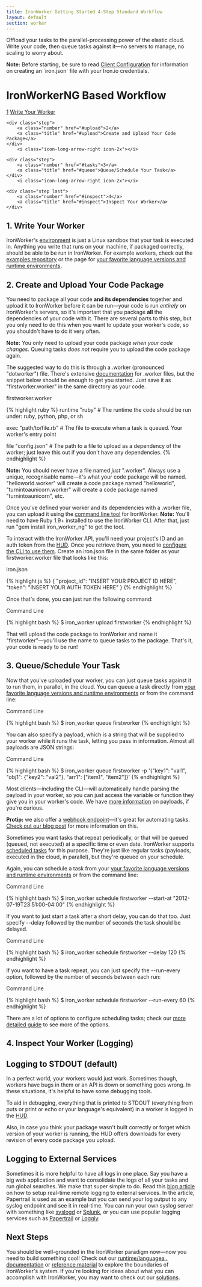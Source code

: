 ```yaml
---
title: IronWorker Getting Started 4-Step Standard Workflow
layout: default
section: worker
---
```


<p class="subtitle">Offload your tasks to the parallel-processing power of the elastic cloud. Write your code, then queue tasks against it&mdash;no servers to manage, no scaling to worry about.</p>

<div class="alert">
<p><strong>Note:</strong> Before starting, be sure to read <a href="/worker/reference/configuration/">Client Configuration</a>
 for information on creating an `iron.json` file with your Iron.io credentials. </p>
</div>

# IronWorkerNG Based Workflow

<div class="flow-steps">
	<div class="step">
		<a class="number" href="#write">1</a>
		<a class="title" href="#write">Write Your Worker</a>
	</div>
        <i class="icon-long-arrow-right icon-2x"></i>

	<div class="step">
    	<a class="number" href="#upload">2</a>
    	<a class="title" href="#upload">Create and Upload Your Code Package</a>
	</div>
        <i class="icon-long-arrow-right icon-2x"></i>

	<div class="step">
  		<a class="number" href="#tasks">3</a>
    	<a class="title" href="#queue">Queue/Schedule Your Task</a>
  	</div>
        <i class="icon-long-arrow-right icon-2x"></i>

  	<div class="step last">
  		<a class="number" href="#inspect">4</a>
    	<a class="title" href="#inspect">Inspect Your Worker</a>
  	</div>
</div>

<h2 id="write">1. Write Your Worker</h2>

<p>IronWorker's <a href="/worker/reference/environment">environment</a> is just a Linux sandbox that your task is executed in. Anything you write that runs on your machine, if packaged correctly, should be able to be run in IronWorker. For example workers, check out the <a href="https://github.com/iron-io/iron_worker_examples">examples repository</a> or the page for <a href="/worker/reference/environment/#default_language_versions">your favorite language versions and runtime environments</a>.</p>

<h2 id="upload">2. Create and Upload Your Code Package</h2>

<p>You need to package all your code <strong>and its dependencies</strong> together and upload it to IronWorker before it can be run&mdash;your code is run <em>entirely</em> on IronWorker's servers, so it's important that you package <strong>all</strong> the dependencies of your code with it. There are several parts to this step, but you only need to do this when you want to update your worker's code, so you shouldn't have to do it very often.</p>

<div class="alert">
	<p><strong>Note:</strong> You only need to upload your code package <em>when your code changes</em>. Queuing tasks <em>does not</em> require you to upload the code package again.</p>
</div>

<p>The suggested way to do this is through a <span class="fixed-width">.worker</span> (pronounced "dotworker") file. There's extensive <a href="/worker/reference/dotworker">documentation</a> for <span class="fixed-width">.worker</span> files, but the snippet below should be enough to get you started. Just save it as "<span class="fixed-width">firstworker.worker</span>" in the same directory as your code.</p>

<figcaption><span>firstworker.worker </span></figcaption>

{% highlight ruby %}
runtime "ruby" # The runtime the code should be run under: ruby, python, php, or sh

exec "path/to/file.rb" # The file to execute when a task is queued. Your worker's entry point

file "config.json" # The path to a file to upload as a dependency of the worker; just leave this out if you don't have any dependencies.
{% endhighlight %}

<div class="alert">
	<p><strong>Note:</strong> You should never have a file named <em>just</em> ".worker". Always use a unique, recognisable name&mdash;it's what your code package will be named. "helloworld.worker" will create a code package named "helloworld", "turnintoaunicorn.worker" will create a code package named "turnintoaunicorn", etc.</p>
</div>

<p>Once you've defined your worker and its dependencies with a <span class="fixed-width">.worker</span> file, you can upload it using the <a href="/worker/reference/cli">command line tool</a> for IronWorker. <strong>Note:</strong> You'll need to have Ruby 1.9+ installed to use the IronWorker CLI. After that, just run "<span class="fixed-width">gem install iron_worker_ng</span>" to get the tool.</p>

<p>To interact with the IronWorker API, you'll need your project's ID and an auth token from the <a href="https://hud.iron.io">HUD</a>. Once you retrieve them, you need to <a href="/worker/reference/configuration">configure the CLI to use them</a>. Create an <span class="fixed-width">iron.json</span> file in the same folder as your <span class="fixed-width">firstworker.worker</span> file that looks like this:</p>

<figcaption><span>iron.json </span></figcaption>

{% highlight js %}
{
  "project_id": "INSERT YOUR PROJECT ID HERE",
  "token": "INSERT YOUR AUTH TOKEN HERE"
}
{% endhighlight %}

<p>Once that's done, you can just run the following command:</p>

<figcaption><span>Command Line </span></figcaption>
<div class="cli">


{% highlight bash %}
$ iron_worker upload firstworker
{% endhighlight %}
</div>

<p>That will upload the code package to IronWorker and name it "firstworker"&mdash;you'll use the name to queue tasks to the package. That's it, your code is ready to be run!</p>

<h2 id="tasks">3. Queue/Schedule Your Task</h2>

<p>Now that you've uploaded your worker, you can just queue tasks against it to run them, in parallel, in the cloud. You can queue a task directly from <a href="/worker/reference/environment/#default_language_versions">your favorite language versions and runtime environments</a> or from the command line:</p>

<figcaption><span>Command Line </span></figcaption>


{% highlight bash %}
$ iron_worker queue firstworker
{% endhighlight %}

<p>You can also specify a payload, which is a string that will be supplied to your worker while it runs the task, letting you pass in information. Almost all payloads are JSON strings:</p>

<figcaption><span>Command Line </span></figcaption>


{% highlight bash %}
$ iron_worker queue firstworker -p '{"key1": "val1", "obj1": {"key2": "val2"}, "arr1": ["item1", "item2"]}'
{% endhighlight %}

<p>Most clients&mdash;including the CLI&mdash;will automatically handle parsing the payload in your worker, so you can just access the variable or function they give you in your worker's code. We have <a href="/worker/reference/payload">more information</a> on payloads, if you're curious.</p>

<div class="alert">
  <p><strong>Protip:</strong> we also offer a <a href="/worker/webhooks">webhook endpoint</a>&mdash;it's great for automating tasks. <a href="http://blog.iron.io/2012/04/one-webhook-to-rule-them-all-one-url.html">Check out our blog post</a> for more information on this.</p>
</div>

<p>Sometimes you want tasks that repeat periodically, or that will be queued (queued, not executed) at a specific time or even date. IronWorker supports <a href="/worker/scheduling">scheduled tasks</a> for this purpose. They're just like regular tasks (payloads, executed in the cloud, in parallel), but they're queued on your schedule.</p>

<p>Again, you can schedule a task from your <a href="/worker/reference/environment/#default_language_versions">your favorite language versions and runtime environments</a> or from the command line:</p>

<figcaption><span>Command Line </span></figcaption>


{% highlight bash %}
$ iron_worker schedule firstworker --start-at "2012-07-19T23:51:00-04:00"
{% endhighlight %}

<p>If you want to just start a task after a short delay, you can do that too. Just specify <span class="fixed-width">--delay</span> followed by the number of seconds the task should be delayed.</p>

<figcaption><span>Command Line </span></figcaption>


{% highlight bash %}
$ iron_worker schedule firstworker --delay 120
{% endhighlight %}

</p>If you want to have a task repeat, you can just specify the <span class="fixed-width">--run-every</span> option, followed by the number of seconds between each run:</p>

<figcaption><span>Command Line </span></figcaption>


{% highlight bash %}
$ iron_worker schedule firstworker --run-every 60
{% endhighlight %}

<p>There are a lot of options to configure scheduling tasks; check our <a href="/worker/scheduling">more detailed guide</a> to see more of the options.</p>

<h2 id="inspect">4. Inspect Your Worker (Logging)</h2>
<h2 id="default_logging">Logging to STDOUT (default)</h2>
<p>In a perfect world, your workers would just work. Sometimes though, workers have bugs in them or an API is down or something goes wrong. In these situations, it's helpful to have some debugging tools.</p>

<p>To aid in debugging, everything that is printed to STDOUT (everything from <span class="fixed-width">puts</span> or <span class="fixed-width">print</span> or <span class="fixed-width">echo</span> or your language's equivalent) in a worker is logged in the <a href="https://hud.iron.io">HUD</a>.</p>

<p>Also, in case you think your package wasn't built correctly or forget which version of your worker is running, the HUD offers downloads for every revision of every code package you upload.</p>

<h2 id="external_logging">Logging to External Services</h2>
<p>Sometimes it is more helpful to have all logs in one place. Say you have a big web application and want to consolidate the logs of all your tasks and run global searches. We make that super simple to do. Read this <a href="http://blog.iron.io/2013/07/real-time-logging-for-ironworker.html">blog article</a> on how to setup real-time remote logging to external services. In the article, Papertrail is used as an example but you can send your log output to any syslog endpoint and see it in real-time. You can run your own syslog server with something like <a href="http://www.debuntu.org/how-to-remote-syslog-logging-on-debian-and-ubuntu/">syslogd</a> or <a href="http://danielmiessler.com/blog/howto-use-splunk-as-your-remote-syslog-server">Splunk</a>, or you can use popular logging services such as <a href="https://papertrailapp.com">Papertrail</a> or <a href="http://loggly.com/">Loggly</a>.</p>

<h2>Next Steps</h2>

<p>You should be well-grounded in the IronWorker paradigm now&mdash;now you need to build something cool! Check out our <a href="/worker/reference/environment/#default_language_versions">runtime/languagea . documentation</a> or <a href="/worker/reference">reference material</a> to explore the boundaries of IronWorker's system. If you're looking for ideas about what you can accomplish with IronWorker, you may want to check out our <a href="/solutions">solutions</a>.</p>
